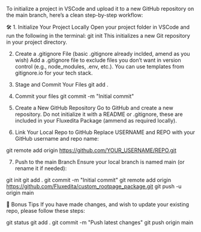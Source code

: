 To initialize a project in VSCode and upload it to a new GitHub repository on the main branch, here’s a clean step-by-step workflow:

🛠️ 1. Initialize Your Project Locally
Open your project folder in VSCode and run the following in the terminal:
git init
This initializes a new Git repository in your project directory.

2. Create a .gitignore File (basic .gitignore already inclded, amend as you wish)
Add a .gitignore file to exclude files you don’t want in version control (e.g., node_modules, .env, etc.). You can use templates from gitignore.io for your tech stack.

3. Stage and Commit Your Files
git add .

4.  Commit your files
git commit -m "Initial commit"

5. Create a New GitHub Repository
Go to GitHub and create a new repository. Do not initialize it with a README or .gitignore, these are included in your Fluxedita Package (ammend as required locally).

6. Link Your Local Repo to GitHub
Replace USERNAME and REPO with your GitHub username and repo name:

git remote add origin https://github.com/YOUR_USERNAME/REPO.git

7. Push to the main Branch
Ensure your local branch is named main (or rename it if needed):

git init
git add .
git commit -m "Initial commit"
git remote add origin https://github.com/Fluxedita/custom_rootpage_package.git
git push -u origin main

🧠 Bonus Tips
If you have made changes, and wish to update your existing repo, please follow these steps:

git status
git add .
git commit -m "Push latest changes"
git push origin main